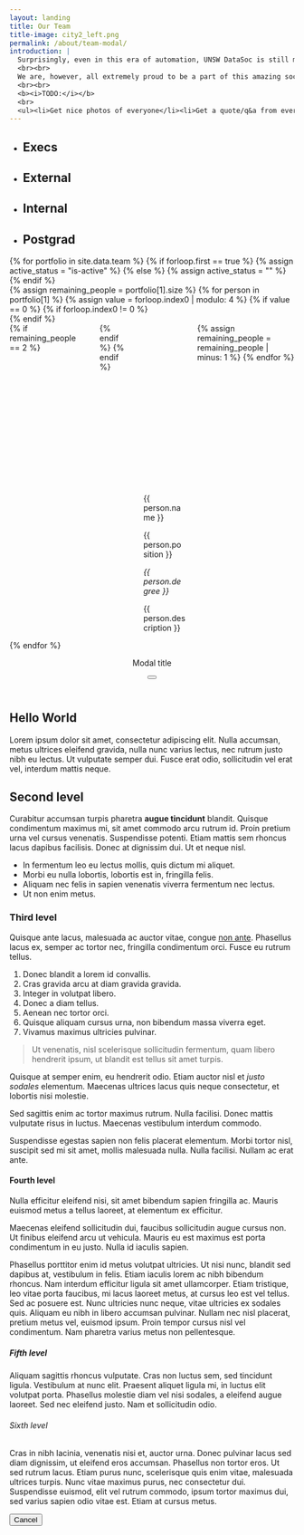 ```yaml
---
layout: landing
title: Our Team
title-image: city2_left.png
permalink: /about/team-modal/
introduction: |
  Surprisingly, even in this era of automation, UNSW DataSoc is still managed by a team of longwithstanding, soon-to-be-obsolete humans.
  <br><br>
  We are, however, all extremely proud to be a part of this amazing society to help other students develop skills and knowledge in data science and artificial intelligence.
  <br><br>
  <b><i>TODO:</i></b>
  <br>
  <ul><li>Get nice photos of everyone</li><li>Get a quote/q&a from everyone</li></ul>
---
```


<div class="hero-body">
	<div class="tabs is-boxed is-centered main-menu is-large" id="nav">
		<ul>
			<li data-target="pane-1" id="1" class="is-active">
				<a><h2 class="title is-3">Execs</h2></a>
			</li>
			<li data-target="pane-2" id="2">
				<a><h2 class="title is-3">External</h2></a>
			</li>
			<li data-target="pane-3" id="3">
				<a><h2 class="title is-3">Internal</h2></a>
			</li>
			<li data-target="pane-4" id="4">
				<a><h2 class="title is-3">Postgrad</h2></a>
			</li>
		</ul>
	</div>
	<div class="tab-content">
	{% for portfolio in site.data.team %}
		{% if forloop.first == true %}
			{% assign active_status = "is-active" %}
		{% else %}
			{% assign active_status = "" %}
		{% endif %}
		<div class="tab-pane {{ active_status }}" id="pane-{{ forloop.index }}">
			<div class="content">
				<div class="container">
					{% assign remaining_people = portfolio[1].size %}
					{% for person in portfolio[1] %}
					{% assign value = forloop.index0 | modulo: 4 %}
					{% if value == 0 %}
						{% if forloop.index0 != 0 %}
					</div>
						{% endif %}
					<div class="columns">
						{% if remaining_people == 2 %}
					<div class="column is-3">
					</div>
						{% endif %}
					{% endif %}
						<div class="column is-3 modal-button" data-target="modal-ter"> 
							<div class="card is-shady">
								<div class="card-image is-square">
								  <figure class="image is-256x256">
									<img src="{{ person.image | prepend: '/assets/images/team/' }}" alt="Placeholder image">
								  </figure>
								</div>
								<div class="card-content">
									<div class="media">
										<div class="media-content">
											<p class="title is-4">{{ person.name }}</p>
											<p class="subtitle is-6">{{ person.position }}</p>
										</div>
									</div>
									<div class="content">
										<p><i>{{ person.degree }}</i></p>
										<p>{{ person.description }}</p>
									</div>
								</div>
							</div>
						</div>
					{% assign remaining_people = remaining_people | minus: 1 %}
					{% endfor %}
					</div>
				</div>
			</div>
		</div>
	{% endfor %}
<div id="modal-ter" class="modal">
  <div class="modal-background"></div>
  <div class="modal-card">
    <header class="modal-card-head">
      <p class="modal-card-title">Modal title</p>
      <button class="delete" aria-label="close"></button>
    </header>
    <section class="modal-card-body">
      <div class="content">
        <h1>Hello World</h1>
        <p>Lorem ipsum dolor sit amet, consectetur adipiscing elit. Nulla accumsan, metus ultrices eleifend gravida, nulla nunc varius lectus, nec rutrum justo nibh eu lectus. Ut vulputate semper dui. Fusce erat odio, sollicitudin vel erat vel, interdum mattis neque.</p>
        <h2>Second level</h2>
        <p>Curabitur accumsan turpis pharetra <strong>augue tincidunt</strong> blandit. Quisque condimentum maximus mi, sit amet commodo arcu rutrum id. Proin pretium urna vel cursus venenatis. Suspendisse potenti. Etiam mattis sem rhoncus lacus dapibus facilisis. Donec at dignissim dui. Ut et neque nisl.</p>
        <ul>
          <li>In fermentum leo eu lectus mollis, quis dictum mi aliquet.</li>
          <li>Morbi eu nulla lobortis, lobortis est in, fringilla felis.</li>
          <li>Aliquam nec felis in sapien venenatis viverra fermentum nec lectus.</li>
          <li>Ut non enim metus.</li>
        </ul>
        <h3>Third level</h3>
        <p>Quisque ante lacus, malesuada ac auctor vitae, congue <a href="#">non ante</a>. Phasellus lacus ex, semper ac tortor nec, fringilla condimentum orci. Fusce eu rutrum tellus.</p>
        <ol>
          <li>Donec blandit a lorem id convallis.</li>
          <li>Cras gravida arcu at diam gravida gravida.</li>
          <li>Integer in volutpat libero.</li>
          <li>Donec a diam tellus.</li>
          <li>Aenean nec tortor orci.</li>
          <li>Quisque aliquam cursus urna, non bibendum massa viverra eget.</li>
          <li>Vivamus maximus ultricies pulvinar.</li>
        </ol>
        <blockquote>Ut venenatis, nisl scelerisque sollicitudin fermentum, quam libero hendrerit ipsum, ut blandit est tellus sit amet turpis.</blockquote>
        <p>Quisque at semper enim, eu hendrerit odio. Etiam auctor nisl et <em>justo sodales</em> elementum. Maecenas ultrices lacus quis neque consectetur, et lobortis nisi molestie.</p>
        <p>Sed sagittis enim ac tortor maximus rutrum. Nulla facilisi. Donec mattis vulputate risus in luctus. Maecenas vestibulum interdum commodo.</p>
        <p>Suspendisse egestas sapien non felis placerat elementum. Morbi tortor nisl, suscipit sed mi sit amet, mollis malesuada nulla. Nulla facilisi. Nullam ac erat ante.</p>
        <h4>Fourth level</h4>
        <p>Nulla efficitur eleifend nisi, sit amet bibendum sapien fringilla ac. Mauris euismod metus a tellus laoreet, at elementum ex efficitur.</p>
        <p>Maecenas eleifend sollicitudin dui, faucibus sollicitudin augue cursus non. Ut finibus eleifend arcu ut vehicula. Mauris eu est maximus est porta condimentum in eu justo. Nulla id iaculis sapien.</p>
        <p>Phasellus porttitor enim id metus volutpat ultricies. Ut nisi nunc, blandit sed dapibus at, vestibulum in felis. Etiam iaculis lorem ac nibh bibendum rhoncus. Nam interdum efficitur ligula sit amet ullamcorper. Etiam tristique, leo vitae porta faucibus, mi lacus laoreet metus, at cursus leo est vel tellus. Sed ac posuere est. Nunc ultricies nunc neque, vitae ultricies ex sodales quis. Aliquam eu nibh in libero accumsan pulvinar. Nullam nec nisl placerat, pretium metus vel, euismod ipsum. Proin tempor cursus nisl vel condimentum. Nam pharetra varius metus non pellentesque.</p>
        <h5>Fifth level</h5>
        <p>Aliquam sagittis rhoncus vulputate. Cras non luctus sem, sed tincidunt ligula. Vestibulum at nunc elit. Praesent aliquet ligula mi, in luctus elit volutpat porta. Phasellus molestie diam vel nisi sodales, a eleifend augue laoreet. Sed nec eleifend justo. Nam et sollicitudin odio.</p>
        <h6>Sixth level</h6>
        <p>Cras in nibh lacinia, venenatis nisi et, auctor urna. Donec pulvinar lacus sed diam dignissim, ut eleifend eros accumsan. Phasellus non tortor eros. Ut sed rutrum lacus. Etiam purus nunc, scelerisque quis enim vitae, malesuada ultrices turpis. Nunc vitae maximus purus, nec consectetur dui. Suspendisse euismod, elit vel rutrum commodo, ipsum tortor maximus dui, sed varius sapien odio vitae est. Etiam at cursus metus.</p>
      </div>
    </section>
    <footer class="modal-card-foot">
      <button class="button">Cancel</button>
    </footer>
  </div>
</div>
</div>
